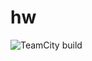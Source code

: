 # hw

![TeamCity build](http://188.242.47.114:17777/app/rest/builds/buildType:(id:Hw_Build)/statusIcon.svg)
